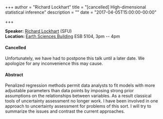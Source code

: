 +++
author = "Richard Lockhart"
title = "[cancelled] High-dimensional statistical inference"
description = ""
date = "2017-04-05T15:00:00-00:00"

+++


**Speaker:** [Richard Lockhart](http://people.stat.sfu.ca/~lockhart/) (SFU)  
**Location:** [Earth Sciences Building](https://goo.gl/maps/KAebF92kpEA2) ESB 5104, 3pm -- 4pm

#### Cancelled

Unfortunately, we have had to postpone this talk until a later date. We
apologize for any inconvenience this may cause. 

#### Abstract

<p>
Penalized regression methods permit data analysts to fit models with more
adjustable parameters than data points by imposing strong prior assumptions on
the relationships between variables.  As a result classical tools of
uncertainty assessment no longer work.  I have been involved in one approach to
uncertainty assessment for problems of this sort. I will try to summarize the
issues and contrast the current approaches.
</p>
